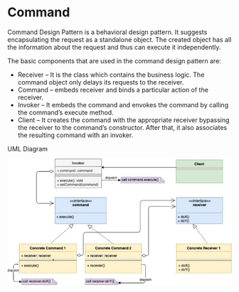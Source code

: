 # Command

Command Design Pattern is a behavioral design pattern. It suggests encapsulating the request as a standalone object. The created object has all the information about the request and thus can execute it independently.

The basic components that are used in the command design pattern are:

- Receiver – It is the class which contains the business logic. The command object only delays its requests to the receiver.
- Command – embeds receiver and binds a particular action of the receiver.
- Invoker – It embeds the command and envokes the command by calling the command’s execute method.
- Client – It creates the command with the appropriate receiver bypassing the receiver to the command’s constructor. After that, it also associates the resulting command with an invoker.


UML Diagram

![](./../../images/Command-Design-Pattern.jpg)